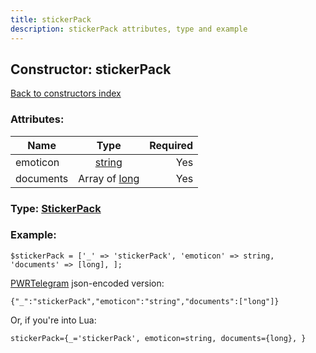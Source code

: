 ```yaml
---
title: stickerPack
description: stickerPack attributes, type and example
---
```

## Constructor: stickerPack  
[Back to constructors index](index.md)



### Attributes:

| Name     |    Type       | Required |
|----------|:-------------:|---------:|
|emoticon|[string](../types/string.md) | Yes|
|documents|Array of [long](../types/long.md) | Yes|



### Type: [StickerPack](../types/StickerPack.md)


### Example:

```
$stickerPack = ['_' => 'stickerPack', 'emoticon' => string, 'documents' => [long], ];
```  

[PWRTelegram](https://pwrtelegram.xyz) json-encoded version:

```
{"_":"stickerPack","emoticon":"string","documents":["long"]}
```


Or, if you're into Lua:  


```
stickerPack={_='stickerPack', emoticon=string, documents={long}, }

```


